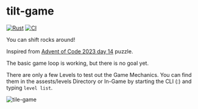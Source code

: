 # tilt-game
[![Rust](https://github.com/AD4MANTIS/tilt-game/actions/workflows/rust.yml/badge.svg)](https://github.com/AD4MANTIS/tilt-game/actions/workflows/rust.yml)
[![CI](https://github.com/AD4MANTIS/tilt-game/actions/workflows/rust-ci.yml/badge.svg)](https://github.com/AD4MANTIS/tilt-game/actions/workflows/rust-ci.yml)

You can shift rocks around!

Inspired from [Advent of Code 2023 day 14](https://adventofcode.com/2023/day/14) puzzle.

The basic game loop is working, but there is no goal yet.

There are only a few Levels to test out the Game Mechanics. You can find them in the assests/levels Directory or In-Game by starting the CLI (:) and typing `level list`.

![tile-game](https://github.com/AD4MANTIS/tilt-game/assets/31745687/531272af-0653-4852-a86e-d2e83b5bb3da)
